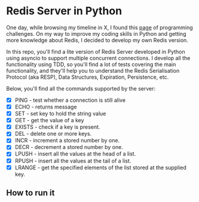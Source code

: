 # Redis Server in Python

One day, while browsing my timeline in X, I found this [page](https://codingchallenges.fyi/challenges/challenge-redis/) of programming challenges. 
On my way to improve my coding skills in Python and getting more knowledge about Redis, I decided to develop my own Redis version.

In this repo, you'll find a lite version of Redis Server developed in Python using asyncio to support multiple concurrent connections.
I develop all the functionality using TDD, so you'll find a lot of tests covering the main functionality, and they'll help you to understand the Redis Serialisation Protocol (aka RESP), Data Structures, Expiration, Persistence, etc. 

Below, you'll find all the commands supported by the server:

- [x] PING - test whether a connection is still alive
- [x] ECHO - returns message
- [x] SET - set key to hold the string value
- [x] GET - get the value of a key
- [x] EXISTS - check if a key is present.
- [x] DEL - delete one or more keys.
- [x] INCR - increment a stored number by one.
- [x] DECR - decrement a stored number by one.
- [x] LPUSH - insert all the values at the head of a list.
- [x] RPUSH - insert all the values at the tail of a list.
- [x] LRANGE - get the specified elements of the list stored at the supplied key.

## How to run it






